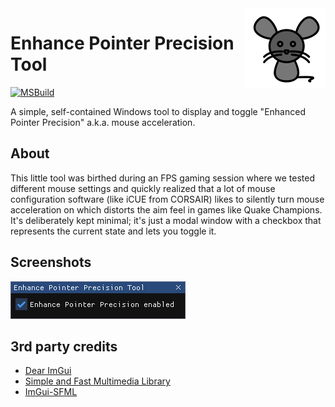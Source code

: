 <img src="assets/mouse.png" align="right" />

# Enhance Pointer Precision Tool

[![MSBuild](https://github.com/nefarius/EPPT/actions/workflows/msbuild.yml/badge.svg)](https://github.com/nefarius/EPPT/actions/workflows/msbuild.yml)

A simple, self-contained Windows tool to display and toggle "Enhanced Pointer Precision" a.k.a. mouse acceleration.

## About

This little tool was birthed during an FPS gaming session where we tested different mouse settings and quickly realized that a lot of mouse configuration software (like iCUE from CORSAIR) likes to silently turn mouse acceleration on which distorts the aim feel in games like Quake Champions. It's deliberately kept minimal; it's just a modal window with a checkbox that represents the current state and lets you toggle it.

## Screenshots

![EPPT_ohWuHUA6P8.png](assets/EPPT_ohWuHUA6P8.png)

## 3rd party credits

- [Dear ImGui](https://github.com/ocornut/imgui)
- [Simple and Fast Multimedia Library](https://www.sfml-dev.org/)
- [ImGui-SFML](https://github.com/SFML/imgui-sfml)
